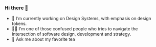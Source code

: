### Hi there 👋

- 🔭 I’m currently working on Design Systems, with emphasis on design tokens.
- 👨‍💻 I'm one of those confused people who tries to navigate the intersection of software design, development and strategy.
- 💬 Ask me about my favorite tea
